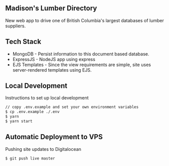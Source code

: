 ## Madison's Lumber Directory

New web app to drive one of British Columbia's largest databases of lumber suppliers.


## Tech Stack

- MongoDB - Persist information to this document based database.
- ExpressJS - NodeJS app using express
- EJS Templates - Since the view requirements are simple, site uses server-rendered templates using EJS.


## Local Development

Instructions to set up local development

```bash
// copy .env.example and set your own environment variables
$ cp .env.example ./.env
$ yarn
$ yarn start
```

## Automatic Deployment to VPS

Pushing site updates to Digitalocean

```
$ git push live master
```